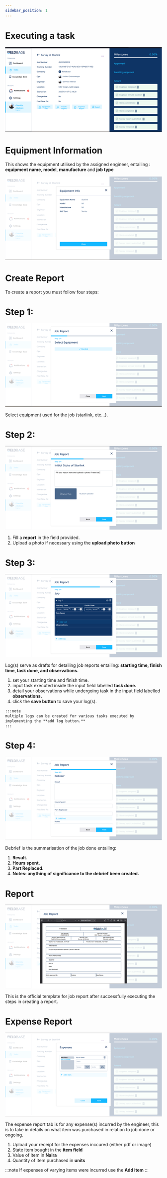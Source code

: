 ```yaml
---
sidebar_position: 1
---
```


# Executing a task
 ![Guidelines](./img/image1.png)

 # Equipment Information
 This shows the equipment utilised by the assigned engineer, entailing : **equipment name**, **model**, **manufacture** and **job type**

 ![step1](./img/image2.png)

  # Create Report
  To create a report you must follow four steps:

  # Step 1:
   ![step 2](./img/image3.png)

   Select equipment used for the job (starlink, etc...).

  # Step 2:
   ![step 3](./img/image4.png)

   1. Fill a **report** in the field provided.
   2. Upload a photo if necessary using the **upload photo button**


  # Step 3:
   ![step 4](./img/image5.png)

   Log(s) serve as drafts for detailing job reports entailing: **starting time, finish time, task done, and observations.**
   1. set your starting time and finish time.
   2. input task executed inside the input field labelled **task done.**
   3. detail your observations while undergoing task in the input field labelled **observations.**
   4. click the **save button** to save your log(s).

    :::note
    multiple logs can be created for various tasks executed by implementing the **add log button.**
    :::

  # Step 4:
   ![step 5](./img/image6.png)

   Debrief is the summarisation of the job done entailing:
   1. **Result.**
   2. **Hours spent.**
   3. **Part Replaced.**
   4. **Notes: anything of significance to the debrief been created.**

   # Report
   ![step 6](./img/image7.png)

   This is the official template for job report after successfully executing the steps in creating a report.

   # Expense Report
   ![step 7](./img/image8.png)

   The expense report tab is for any expense(s) incurred by the engineer, this is to take in details on what item was purchased in relation to job done or ongoing.

   1. Upload your receipt for the expenses inccured (either pdf or image)
   2. State item bought in the **item field**
   3. Value of item in **Naira**
   4. Quantity of item purchased in **units**

   :::note
   If expenses of varying items were incurred use the **Add item**
   :::
